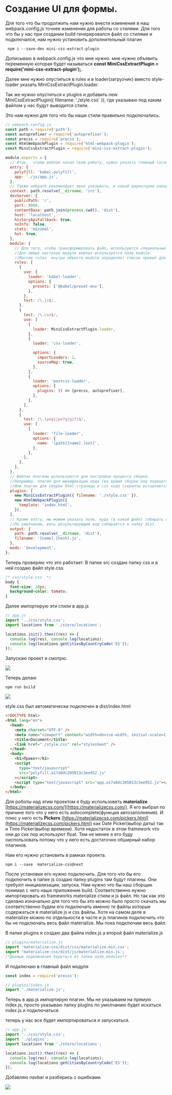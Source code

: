 # Создание UI для формы.

Для того что бы продолжить нам нужно внести изменения в наш webpack.config.js точнее изменения для работы со стилями. Для того что бы у нас при создании build генерировался файл со стилями и подключался, нам нужно установить дополнительный плагин

```shell
 npm i --save-dev mini-css-extract-plugin
```

Дописываю в webpack.config.js что мне нужно. мне нужно объявить переменную которая будет называться **const MiniCssExtractPlugin = require('mini-css-extract-plugin');**.

Далее мне нужно опуститься в rules и в loader(загрузчик) вместо style-loader указать MiniCssExtractPlugin.loader.

Так же нужно опуститься к plugins и добавить new MiniCssExtractPlugin({ filename: './style.css' }), где указываю под каким файлом у нас будут выводится стили.

Это нам нужно для того что бы наши стили правильно подключались.

```js
// webpack.config.js
const path = require('path');
const autoprefixer = require('autoprefixer');
const precss = require('precss');
const HtmlWebpackPlugin = require('html-webpack-plugin');
const MiniCssExtractPlugin = require('mini-css-extract-plugin');

module.exports = {
  // Итак,  чтобы вебпак начал свою работу, нужно указать главный (основной) файл, который будет включать в себя все другие необходимые файлы (модули).
  entry: {
    polyfill: 'babel-polyfill',
    app: './js/app.js',
  },
  // Также webpack рекомендует явно указывать, в какой директории находятся исходные файлы проекта (ресурсы). Для этого следует использовать свойство context:
  context: path.resolve(__dirname, 'src'),
  devServer: {
    publicPath: '/',
    port: 9000,
    contentBase: path.join(process.cwd(), 'dist'),
    host: 'localhost',
    historyApiFallback: true,
    noInfo: false,
    stats: 'minimal',
    hot: true,
  },
  module: {
    // Для того, чтобы трансформировать файл, используются специальные утилиты - загрузчики (loaders).
    //Для любых настроек модуля вебпак используется поле module.
    //Массив rules  внутри объекта module определяет список правил для загрузчиков.
    rules: [
      {
        use: {
          loader: 'babel-loader',
          options: {
            presets: ['@babel/preset-env'],
          },
        },
        test: /\.js$/,
      },
      {
        test: /\.css$/,
        use: [
          {
            loader: MiniCssExtractPlugin.loader,
          },
          {
            loader: 'css-loader',

            options: {
              importLoaders: 1,
              sourceMap: true,
            },
          },
          {
            loader: 'postcss-loader',
            options: {
              plugins: () => [precss, autoprefixer],
            },
          },
        ],
      },
      {
        test: /\.(png|jpe?g|gif)$/,
        use: [
          {
            loader: 'file-loader',
            options: {
              name: '[path][name].[ext]',
            },
          },
        ],
      },
    ],
  },
  // Вебпак плагины используются для настройки процесса сборки.
  //Например, плагин для минификации кода (во время сборки код подвергается очистке и минификации).
  //Или плагин для сборки html страницы и css кода (скрипты вставляются в html, куски css собираются в один файл).
  plugins: [
    new MiniCssExtractPlugin({ filename: './style.css' }),
    new HtmlWebpackPlugin({
      template: 'index.html',
    }),
  ],
  // Кроме entry, мы можем указать поле, куда (в какой файл) собирать конечный результат. Это свойство задаётся с помощью поля output.
  //По умолчанию, весь результирующий код собирается в папку dist.
  output: {
    path: path.resolve(__dirname, 'dist'),
    filename: '[name].[hash].js',
  },
  mode: 'development',
};
```

Теперь проверяю что это работает. В папке src создаю папку css и в ней создаю файл style.css.

```css
/* css/style.css  */
body {
  font-size: 20px;
  background-color: tomato;
}
```

Далее импортирую эти стили в app.js

```js
// app.js
import '../css/style.css';
import locations from './store/locations';

locations.init().then((res) => {
  console.log(res), console.log(locations);
  console.log(locations.getCitiesByCountryCode('ES'));
});
```

Запускаю проект и смотрю.

![](img/001.png)

Теперь делаю

```shell
npm run build
```

![](img/002.png)

style.css был автоматически подключен в dist/index.html

```html
<!DOCTYPE html>
<html lang="en">
  <head>
    <meta charset="UTF-8" />
    <meta name="viewport" content="width=device-width, initial-scale=1.0" />
    <title>Document</title>
    <link href="./style.css" rel="stylesheet" />
  </head>
  <body>
    <h1>Привет</h1>
    <script
      type="text/javascript"
      src="polyfill.a17a8dc205013c3ee952.js"
    ></script>
    <script type="text/javascript" src="app.a17a8dc205013c3ee952.js"></script>
  </body>
</html>
```

Для роботы над этим проектом я буду использоветь **materialize** [https://materializecss.com/](https://materializecss.com/). Я его выбрал по причине того что у него есть autocomplete(функция автозаполнения). И плюс у него есть **Pickers** [https://materializecss.com/pickers.html](https://materializecss.com/pickers.html) как Date Picker(выбор даты) так и Time Picker(выбор времени). Хотя недостаток в этом framework что они до сих пор используют float. Тем не менее я его буду оиспользовать потому что у него есть достаточно обширный набор плагинов.

Нам его нужно установить в рамках проекта.

```shell
npm i --save  materialize-css@next
```

После установки его нужно подключить. Для того что бы его подключить в папке js создаю папку plugins там будут плагины. Они требуют инициализации, запуска. Нам нужно что бы наш сборщик понимал с чего наше приложение build. Соответственно нужно импортировать из frameworks materialize стили и js файл. Но так как это сделано изначально для того что бы это можно было просто скачать мы соответственно будем его подключать именно те файлы которые содержаться в materialize js и css файлы. Хотя на самом деле в materialize можно по отдельности в часте и js плагинов подключить что бы не подключать весь файл materialize. Мы пока подключим весь файл.

В папке plugins я создаю два файла index.js а второй файл materialize.js

```js
// plugins/materialize.js
import 'materialize-css/dist/css/materialize.min.css';
import 'materialize-css/dist/js/materialize.min.js';
/*Данные подключения беруться из папки node_modules*/
```

И подключаю в главный файл модуля

```js
const index = require('precss');

// plugins/index.js
import './materialize.js';
```

Теперь в app.js импортирую плагин. Мы не указываем на прямую index.js, просто указываю папку plugins по умолчанию будет искаться index.js и подключаться.

теперь у нас все будет импортироваться и запускаться.

```js
// app.js
import '../css/style.css';
import './plugins';
import locations from './store/locations';

locations.init().then((res) => {
  console.log(res), console.log(locations);
  console.log(locations.getCitiesByCountryCode('ES'));
});
```

Добавляю navbar и разберись с ошибками.

![](img/003.png)
